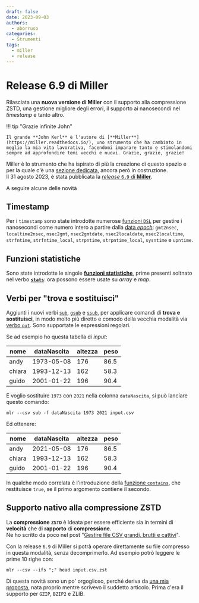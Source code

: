 ```yaml
---
draft: false
date: 2023-09-03
authors:
  - aborruso
categories:
  - Strumenti
tags:
  - miller
  - release
---
```


# Release 6.9 di Miller

Rilasciata una **nuova versione di Miller** con il supporto alla compressione ZSTD, una gestione migliore degli errori, il supporto ai nanosecondi nel *timestamp* e tanto altro.

<!-- more -->

!!! tip "Grazie infinite John"

    Il grande **John Kerl** è l'autore di [**Miller**](https://miller.readthedocs.io/), uno strumento che ha cambiato in meglio la mia vita lavorativa, facendomi imparare tanto e stimolandomi sempre ad approfondire temi vecchi e nuovi. Grazie, grazie, grazie!

Miller è lo strumento che ha ispirato di più la creazione di questo spazio e per la quale c'è una [sezione dedicata](/miller), ancora però in costruzione.<br>
Il 31 agosto 2023, è stata pubblicata la [*release* `6.9` di **Miller**](https://github.com/johnkerl/miller/releases/tag/v6.9.0).

A seguire alcune delle novità


## Timestamp

Per i `timestamp` sono state introdotte numerose [funzioni `DSL`](https://miller.readthedocs.io/en/6.9.0/reference-dsl-builtin-functions/#time-functions) per gestire i nanosecondi come numero intero a partire dalla [data *epoch*](https://www.wikiwand.com/it/Tempo_(Unix)): `gmt2nsec`, `localtime2nsec`, `nsec2gmt`, `nsec2gmtdate`, `nsec2localdate`, `nsec2localtime`, `strfntime`, `strfntime_local`, `strpntime`, `strpntime_local`, `sysntime` e `upntime`.

## Funzioni statistiche

Sono state introdotte le singole [**funzioni statistiche**](https://miller.readthedocs.io/en/6.9.0/reference-dsl-builtin-functions/index.html#stats-functions), prime presenti soltnato nel verbo [**`stats`**](https://miller.readthedocs.io/en/6.9.0/reference-verbs/index.html#stats1): ora possono essere usate su *array* e *map*.

## Verbi per "trova e sostituisci"

Aggiunti i nuovi verbi [`sub`](https://miller.readthedocs.io/en/6.9.0/reference-verbs/#sub), [`gsub`](https://miller.readthedocs.io/en/6.9.0/reference-verbs/#gsub) e [`ssub`](https://miller.readthedocs.io/en/6.9.0/reference-verbs/#ssub), per applicare comandi di **trova e sostituisci**, in modo molto più diretto e comodo della vecchia modalità via [verbo `put`](https://miller.readthedocs.io/en/6.9.0/reference-verbs/#put). Sono supportate le espressioni regolari.

Se ad esempio ho questa tabella di *input*:

| nome | dataNascita | altezza | peso |
| --- | --- | --- | --- |
| andy | 1973-05-08 | 176 | 86.5 |
| chiara | 1993-12-13 | 162 | 58.3 |
| guido | 2001-01-22 | 196 | 90.4 |


E voglio sostituire `1973` con `2021` nella colonna `dataNascita`, si può lanciare questo comando:

```
mlr --csv sub -f dataNascita 1973 2021 input.csv
```

Ed ottenere:

| nome | dataNascita | altezza | peso |
| --- | --- | --- | --- |
| andy | 2021-05-08 | 176 | 86.5 |
| chiara | 1993-12-13 | 162 | 58.3 |
| guido | 2001-01-22 | 196 | 90.4 |

In qualche modo correlata è l'introduzione della [funzione `contains`](https://miller.readthedocs.io/en/6.9.0/reference-dsl-builtin-functions/index.html#contains), che restituisce `true`, se il primo argomento contiene il secondo.

## Supporto nativo alla compressione ZSTD

La **compressione** **`ZSTD`** è ideata per essere efficiente sia in termini di **velocità** che di **rapporto** di **compressione**.<br>
Ne ho scritto da poco nel post "[Gestire file CSV grandi, brutti e cattivi](https://aborruso.github.io/posts/duckdb-intro-csv/#formato-zstd)".

Con la release `6.9` di Miller si potrà operare direttamente su file compresso in questa modalità, senza decomprimerlo. Ad esempio potrò leggere le prime 10 righe con:

```
mlr --csv --ifs ";" head input.csv.zst
```

Di questa novità sono un po' orgoglioso, perché deriva da [una mia proposta](https://github.com/johnkerl/miller/issues/1342), nata proprio mentre scrivevo il suddetto articolo. Prima c'era il supporto per `GZIP`, `BZIP2` e ZLIB.
